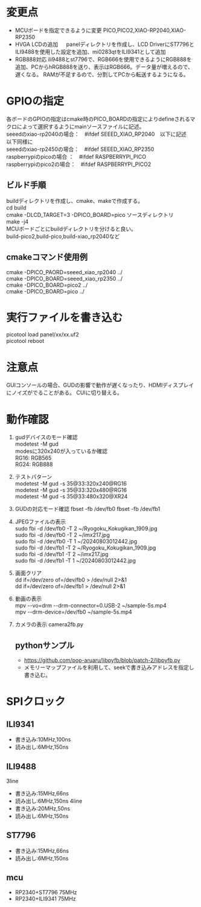 # 変更点
   * MCUボードを指定できるように変更
      PICO,PICO2,XIAO-RP2040,XIAO-RP2350  
   * HVGA LCDの追加
　    panelディレクトリを作成し、LCD DriverにST7796とILI9488を使用した設定を追加、mi0283qtをILI9341として追加
   * RGB888対応
      ili9488とst7796で、RGB666を使用できるようにRGB888を追加、PCからhRGB888を送り、表示はRGB666。データ量が増えるので、遅くなる。
      RAMが不足するので、分割してPCから転送するようになる。
# GPIOの指定
  各ボードのGPIOの指定はcmake時のPICO_BOARDの指定によりdefineされるマクロによって選択するようにmainソースファイルに記述。  
  seeedのxiao-rp2040の場合：　#ifdef SEEED_XIAO_RP2040　以下に記述  
  以下同様に  
  seeedのxiao-rp2450の場合：　#ifdef SEEED_XIAO_RP2350  
  raspberrypiのpicoの場合 ：　#ifdef RASPBERRYPI_PICO  
  raspberrypiのpico2の場合：　#ifdef RASPBERRYPI_PICO2  
## ビルド手順
  buildディレクトリを作成し、cmake、makeで作成する。  
  cd build  
  cmake -DLCD_TARGET=3 -DPICO_BOARD=pico ソースディレクトリ  
  make -j4  
  MCUボードごとにbuildディレクトリを分けると良い。  
  build-pico2,build-pico,build-xiao_rp2040など  
## cmakeコマンド使用例
  cmake  -DPICO_PAORD=seeed_xiao_rp2040 ../  
  cmake -DPICO_BOARD=seeed_xiao_rp2350 ../  
  cmake -DPICO_BOARD=pico2 ../  
  cmake -DPICO_BOARD=pico ../  
  
# 実行ファイルを書き込む
  picotool load panel/xx/xx.uf2  
  picotool reboot  
# 注意点
  GUIコンソールの場合、GUDの影響で動作が遅くなったり、HDMIディスプレイにノイズがでることがある。
  CUIに切り替える。  

# 動作確認
1. gudデバイスのモード確認  
   modetest -M gud  
   modesに320x240が入っているか確認  
   RG16: RGB565  
   RG24: RGB888  
2. テストパターン  
       modetest -M gud -s 35@33:320x240@RG16  
       modetest -M gud -s 35@33:320x480@RG16  
       modetest -M gud -s 35@33:480x320@XR24  
3. GUDの対応モード確認
   fbset -fb /dev/fb0
   fbset -fb /dev/fb1
4. JPEGファイルの表示  
   sudo fbi -d /dev/fb0 -T 2 ~/Ryogoku_Kokugikan_1909.jpg  
   sudo fbi -d /dev/fb0 -T 2 ~/imx217.jpg  
   sudo fbi -d /dev/fb0 -T 1 ~/20240803012442.jpg   
   sudo fbi -d /dev/fb1 -T 2 ~/Ryogoku_Kokugikan_1909.jpg  
   sudo fbi -d /dev/fb1 -T 2 ~/imx217.jpg  
   sudo fbi -d /dev/fb1 -T 1 ~/20240803012442.jpg  
 
5. 画面クリア  
   dd if=/dev/zero of=/dev/fb0 > /dev/null 2>&1  
   dd if=/dev/zero of=/dev/fb1 > /dev/null 2>&1  
6. 動画の表示  
   mpv --vo=drm --drm-connector=0.USB-2 ~/sample-5s.mp4  
   mpv --drm-device=/dev/fb0 ~/sample-5s.mp4  
7. カメラの表示
   camera2fb.py

   ## pythonサンプル
   * https://github.com/pop-aruaru/libpyfb/blob/patch-2/libpyfb.py
   * メモリーマップファイルを利用して、seekで書き込みアドレスを指定し書き込む。

# SPIクロック
## ILI9341
* 書き込み:10MHz,100ns
* 読み出し:6MHz,150ns

## ILI9488
3line
* 書き込み:15MHz,66ns
* 読み出し:6MHz,150ns
4line
* 書き込み:20MHz,50ns
* 読み出し:6MHz,150ns
## ST7796
* 書き込み:15MHz,66ns
* 読み出し:6MHz,150ns

## mcu
 * RP2340+ST7796 75MHz
 * RP2340+ILI9341 75MHz
